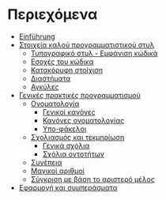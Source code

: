 # Περιεχόμενα

* [Einführung](README.md)
* [Στοιχεία καλού προγραμματιστικού στυλ](typographic_style/README.md)
    * [Τυπογραφικό στυλ - Εμφάνιση κώδικά](
	typographic_style/typographic_style.md)
    * [Εσοχές του κώδικα](
	typographic_style/indentation.md)
    * [Κατακόρυφη στοίχιση](
	typographic_style/alignment.md)
    * [Διαστήματα](
	typographic_style/spaces.md)
    * [Αγκύλες](
	typographic_style/braces.md)
* [Γενικές πρακτικές προγραμματισμού](
	general_programming_practices/README.md)
    * [Ονοματολογία](
	general_programming_practices/naming.md)
	    * [Γενικοί κανόνες](
		general_programming_practices/naming.md#γενικοί-κανόνες-31456)
	    * [Κανόνες ονοματολογίας](
		general_programming_practices/naming.md#κανόνες-ονοματολογίας)
	    * [Υπο-φάκελοι](
		general_programming_practices/naming.md#υπο-φάκελοι)
    * [Σχολιασμός και τεκμηρίωση](
	general_programming_practices/documentation.md)
	    * [Γενικά σχόλια](
		general_programming_practices/documentation.md#γενικά-σχόλια-2345)
	    * [Σχόλια οντοτήτων](
		general_programming_practices/documentation.md#σχόλια-οντοτήτων)
    * [Συνέπεια](
	general_programming_practices/consistency.md)
    * [Μαγικοί αριθμοί](
	general_programming_practices/magic_numbers.md)
    * [Σύγκριση με βάση το αριστερό μέλος](
	general_programming_practices/comparison.md)
* [Εφαρμογή και συμπεράσματα](conclusion.md)

